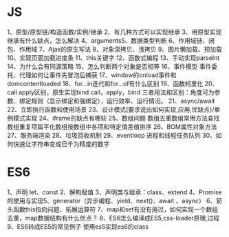 

# JS
1、原型/原型链/构造函数/实例/继承
2、有几种方式可以实现继承
3、用原型实现继承有什么缺点，怎么解决
4、arguments5、数据类型判断
6、作用域链、闭包、作用域
7、Ajax的原生写法
8、对象深拷贝、浅拷贝
9、图片懒加载、预加载
10、实现页面加载进度条
11、this关键字
12、函数式编程
13、手动实现parseInt
14、为什么会有同源策略
15、怎么判断两个对象是否相等
16、事件模型 事件委托、代理如何让事件先冒泡后捕获
17、window的onload事件和domcontentloaded
18、for...in迭代和for...of有什么区别
19、函数柯里化
20、call apply区别，原生实现bind call，apply，bind 三者用法和区别：角度可为参数、绑定规则（显示绑定和强绑定），运行效率、运行情况。
21、async/await
22、立即执行函数和使用场景
23、设计模式(要求说出如何实现,应用,优缺点)/单例模式实现
24、iframe的缺点有哪些
25、数组问题 数组去重数组常用方法查找数组重复项扁平化数组按数组中各项和特定值差值排序
26、BOM属性对象方法
27、服务端渲染
28、垃圾回收机制
29、eventloop 进程和线程任务队列
30、如何快速让字符串变成已千为精度的数字



# ES6
1、声明 let、const
2、解构赋值
3、声明类与继承：class、extend
4、Promise的使用与实现5、generator（异步编程、yield、next()、await 、async）
6、箭头函数this指向问题、拓展运算符
7、map和set有没有用过，如何实现一个数组去重，map数据结构有什么优点？
8、ES6怎么编译成ES5,css-loader原理,过程
9、ES6转成ES5的常见例子 使用es5实现es6的class 